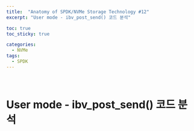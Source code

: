 ```yaml
---
title:  "Anatomy of SPDK/NVMe Storage Technology #12"
excerpt: "User mode - ibv_post_send() 코드 분석"

toc: true
toc_sticky: true

categories:
  - NVMe
tags:
  - SPDK
---
```


<br>

# User mode - ibv_post_send() 코드 분석

